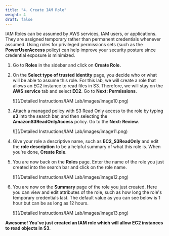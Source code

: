 ```yaml
---
title: "4. Create IAM Role"
weight: 4
draft: false
---
```


IAM Roles can be assumed by AWS services, IAM users, or applications.
They are assigned temporary rather than permanent credentials whenever
assumed. Using roles for privileged permissions sets (such as the
**PowerUserAccess** policy) can help improve your security posture since
credential exposure is minimized.

1.  Go to **Roles** in the sidebar and click on **Create Role.**

2.  On the **Select type of trusted identity** page, you decide who or
    what will be able to assume this role. For this lab, we will create
    a role that allows an EC2 instance to read files in S3. Therefore,
    we will stay on the **AWS service** tab and select **EC2**. Go to
    **Next: Permissions**.

	![](/Detailed Instructions/IAM Lab/images/image10.png)

3.  Attach a managed policy with S3 Read Only access to the role by
    typing **s3** into the search bar, and then selecting the
    **AmazonS3ReadOnlyAccess** policy. Go to the **Next: Review**.

	![](/Detailed Instructions/IAM Lab/images/image11.png)

4.  Give your role a descriptive name, such as **EC2\_S3ReadOnly** and
    edit the **role description** to be a helpful summary of what this
    role is. When you're done, **Create Role**.

5.  You are now back on the **Roles** page. Enter the name of the role
    you just created into the search bar and click on the role name.

	![](/Detailed Instructions/IAM Lab/images/image12.png)

6.  You are now on the **Summary** page of the role you just created.
    Here you can view and edit attributes of the role, such as how long
    the role's temporary credentials last. The default value as you can
    see below is 1 hour but can be as long as 12 hours.

	![](/Detailed Instructions/IAM Lab/images/image13.png)

**Awesome! You've just created an IAM role which will allow EC2
instances to read objects in S3.**
